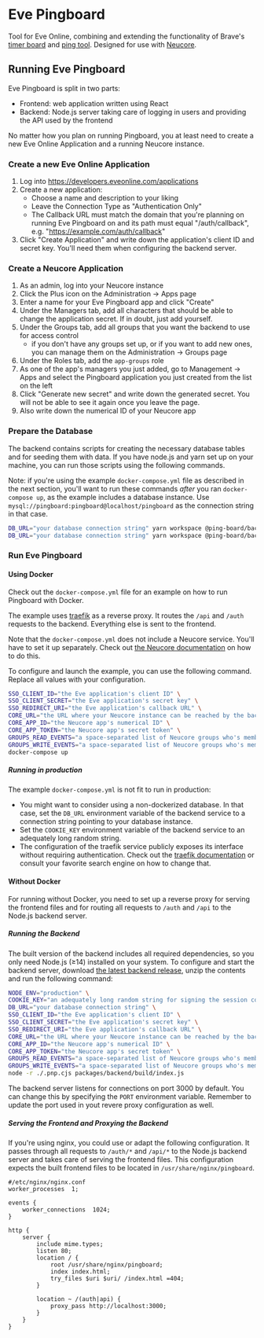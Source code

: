 # Eve Pingboard
Tool for Eve Online, combining and extending the functionality of Brave's [timer board](https://github.com/bravecollective/neucore-timerboard) and [ping tool](https://github.com/bravecollective/ping-app).
Designed for use with [Neucore](https://github.com/bravecollective/neucore).

## Running Eve Pingboard
Eve Pingboard is split in two parts:
- Frontend: web application written using React
- Backend: Node.js server taking care of logging in users and providing the API used by the frontend

No matter how you plan on running Pingboard, you at least need to create a new Eve Online Application and a running Neucore instance.

### Create a new Eve Online Application
1. Log into https://developers.eveonline.com/applications
2. Create a new application:
    - Choose a name and description to your liking
    - Leave the Connection Type as "Authentication Only"
    - The Callback URL must match the domain that you're planning on running Eve Pingboard on and its path must equal "/auth/callback", e.g. "https://example.com/auth/callback"
3. Click "Create Application" and write down the application's client ID and secret key.
   You'll need them when configuring the backend server.

### Create a Neucore Application
1. As an admin, log into your Neucore instance
2. Click the Plus icon on the Administration → Apps page
3. Enter a name for your Eve Pingboard app and click "Create"
4. Under the Managers tab, add all characters that should be able to change the application secret.
   If in doubt, just add yourself.
5. Under the Groups tab, add all groups that you want the backend to use for access control
    - if you don't have any groups set up, or if you want to add new ones, you can manage them on the Administration → Groups page
6. Under the Roles tab, add the `app-groups` role
7. As one of the app's managers you just added, go to Management → Apps and select the Pingboard application you just created from the list on the left
8. Click "Generate new secret" and write down the generated secret.
   You will not be able to see it again once you leave the page.
9. Also write down the numerical ID of your Neucore app

### Prepare the Database
The backend contains scripts for creating the necessary database tables and for seeding them with data.
If you have node.js and yarn set up on your machine, you can run those scripts using the following commands.

Note: if you're using the example `docker-compose.yml` file as described in the next section, you'll want to run these commands *after* you ran `docker-compose up`, as the example includes a database instance.
Use `mysql://pingboard:pingboard@localhost/pingboard` as the connection string in that case.

```sh
DB_URL="your database connection string" yarn workspace @ping-board/backend migrate:latest
DB_URL="your database connection string" yarn workspace @ping-board/backend seed
```

### Run Eve Pingboard

#### Using Docker
Check out the `docker-compose.yml` file for an example on how to run Pingboard with Docker.

The example uses [traefik](https://traefik.io/traefik/) as a reverse proxy.
It routes the `/api` and `/auth` requests to the backend.
Everything else is sent to the frontend.

Note that the `docker-compose.yml` does not include a Neucore service.
You'll have to set it up separately.
Check out [the Neucore documentation](https://github.com/bravecollective/neucore#getting-started) on how to do this.

To configure and launch the example, you can use the following command.
Replace all values with your configuration.
```sh
SSO_CLIENT_ID="the Eve application's client ID" \
SSO_CLIENT_SECRET="the Eve application's secret key" \
SSO_REDIRECT_URI="the Eve application's callback URL" \
CORE_URL="the URL where your Neucore instance can be reached by the backend" \
CORE_APP_ID="the Neucore app's numerical ID" \
CORE_APP_TOKEN="the Neucore app's secret token" \
GROUPS_READ_EVENTS="a space-separated list of Neucore groups who's members should be granted read access to events/timers" \
GROUPS_WRITE_EVENTS="a space-separated list of Neucore groups who's members should be granted write access to events/timers" \
docker-compose up
```

##### Running in production
The example `docker-compose.yml` is not fit to run in production:
- You might want to consider using a non-dockerized database.
  In that case, set the `DB_URL` environment variable of the backend service to a connection string pointing to your database instance.
- Set the `COOKIE_KEY` environment variable of the backend service to an adequately long random string.
- The configuration of the traefik service publicly exposes its interface without requiring authentication.
  Check out the [traefik documentation](https://doc.traefik.io/traefik/) or consult your favorite search engine on how to change that.

#### Without Docker
For running without Docker, you need to set up a reverse proxy for serving the frontend files and for routing all requests to `/auth` and `/api` to the Node.js backend server.

##### Running the Backend
The built version of the backend includes all required dependencies, so you only need Node.js (≥14) installed on your system.
To configure and start the backend server, download [the latest backend release](https://github.com/cmd-johnson/eve-pingboard/releases), unzip the contents and run the following command:

```sh
NODE_ENV="production" \
COOKIE_KEY="an adequately long random string for signing the session cookie" \
DB_URL="your database connection string" \
SSO_CLIENT_ID="the Eve application's client ID" \
SSO_CLIENT_SECRET="the Eve application's secret key" \
SSO_REDIRECT_URI="the Eve application's callback URL" \
CORE_URL="the URL where your Neucore instance can be reached by the backend" \
CORE_APP_ID="the Neucore app's numerical ID" \
CORE_APP_TOKEN="the Neucore app's secret token" \
GROUPS_READ_EVENTS="a space-separated list of Neucore groups who's members should be granted read access to events/timers" \
GROUPS_WRITE_EVENTS="a space-separated list of Neucore groups who's members should be granted write access to events/timers" \
node -r ./.pnp.cjs packages/backend/build/index.js
```

The backend server listens for connections on port 3000 by default.
You can change this by specifying the `PORT` environment variable.
Remember to update the port used in yout revere proxy configuration as well.

##### Serving the Frontend and Proxying the Backend
If you're using nginx, you could use or adapt the following configuration.
It passes through all requests to `/auth/*` and `/api/*` to the Node.js backend server and takes care of serving the frontend files.
This configuration expects the built frontend files to be located in `/usr/share/nginx/pingboard`.

```nginx
#/etc/nginx/nginx.conf
worker_processes  1;

events {
    worker_connections  1024;
}

http {
    server {
        include mime.types;
        listen 80;
        location / {
            root /usr/share/nginx/pingboard;
            index index.html;
            try_files $uri $uri/ /index.html =404;
        }

        location ~ /(auth|api) {
            proxy_pass http://localhost:3000;
        }
    }
}
```
